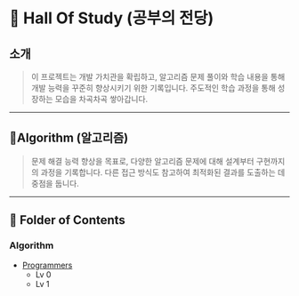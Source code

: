 # 📝 Hall Of Study (공부의 전당)


## **소개**
>이 프로젝트는 개발 가치관을 확립하고, 알고리즘 문제 풀이와 학습 내용을 통해 개발 능력을 꾸준히 향상시키기 위한 기록입니다. 
주도적인 학습 과정을 통해 성장하는 모습을 차곡차곡 쌓아갑니다.
>

---

## 🗿Algorithm (알고리즘)
> 문제 해결 능력 향상을 목표로, 다양한 알고리즘 문제에 대해 설계부터 구현까지의 과정을 기록합니다. 
다른 접근 방식도 참고하여 최적화된 결과를 도출하는 데 중점을 둡니다.
>

---

## 💾 Folder of Contents
### Algorithm
   - [Programmers](##https://school.programmers.co.kr/)
      - Lv 0
      - Lv 1
